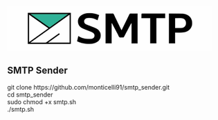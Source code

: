 ![SMTP LOGO](files/smtp.png)

## SMTP Sender

git clone ht<span>tps://github.com/monticelli91/smtp_sender.git <br />
cd smtp_sender <br />
sudo chmod +x smtp.sh <br />
./smtp.sh <br />